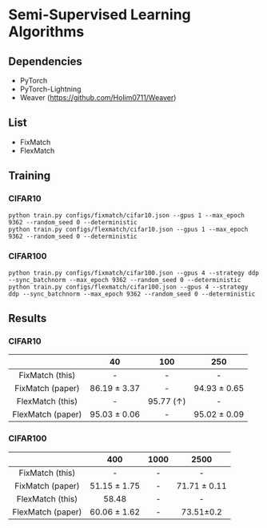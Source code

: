 # Semi-Supervised Learning Algorithms

## Dependencies
- PyTorch
- PyTorch-Lightning
- Weaver (https://github.com/Holim0711/Weaver)

## List
- FixMatch
- FlexMatch

## Training

### CIFAR10
```
python train.py configs/fixmatch/cifar10.json --gpus 1 --max_epoch 9362 --random_seed 0 --deterministic
python train.py configs/flexmatch/cifar10.json --gpus 1 --max_epoch 9362 --random_seed 0 --deterministic
```

### CIFAR100
```
python train.py configs/fixmatch/cifar100.json --gpus 4 --strategy ddp --sync_batchnorm --max_epoch 9362 --random_seed 0 --deterministic
python train.py configs/flexmatch/cifar100.json --gpus 4 --strategy ddp --sync_batchnorm --max_epoch 9362 --random_seed 0 --deterministic
```

## Results

### CIFAR10
|                   | 40           | 100          | 250          |
| :---:             | :---:        | :---:        | :---:        |
| FixMatch (this)   | -            | -            | -            |
| FixMatch (paper)  | 86.19 ± 3.37 | -            | 94.93 ± 0.65 |
| FlexMatch (this)  | -            | 95.77 (↑)    | -            |
| FlexMatch (paper) | 95.03 ± 0.06 | -            | 95.02 ± 0.09 |

### CIFAR100
|                   | 400          | 1000         | 2500         |
| :---:             | :---:        | :---:        | :---:        |
| FixMatch (this)   | -            | -            | -            |
| FixMatch (paper)  | 51.15 ± 1.75 | -            | 71.71 ± 0.11 |
| FlexMatch (this)  | 58.48        | -            | -            |
| FlexMatch (paper) | 60.06 ± 1.62 | -            | 73.51±0.2    |
